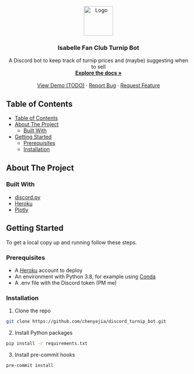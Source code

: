 <br />
<p align="center">
  <a href="https://github.com/chenyejia/discord_turnip_bot">
    <img src="https://upload.wikimedia.org/wikipedia/commons/d/d3/Turnip_2622027.jpg" alt="Logo" width="80" height="80">
  </a>

  <h3 align="center">Isabelle Fan Club Turnip Bot</h3>

  <p align="center">
    A Discord bot to keep track of turnip prices and (maybe) suggesting when to sell
    <br />
    <a href="https://github.com/chenyejia/discord_turnip_bot"><strong>Explore the docs »</strong></a>
    <br />
    <br />
    <a href="https://github.com/chenyejia/discord_turnip_bot">View Demo (TODO)</a>
    ·
    <a href="https://github.com/chenyejia/discord_turnip_bot/issues">Report Bug</a>
    ·
    <a href="https://github.com/chenyejia/discord_turnip_bot/issues">Request Feature</a>
  </p>
</p>

<!-- TABLE OF CONTENTS -->

## Table of Contents

- [Table of Contents](#table-of-contents)
- [About The Project](#about-the-project)
  - [Built With](#built-with)
- [Getting Started](#getting-started)
  - [Prerequisites](#prerequisites)
  - [Installation](#installation)

## About The Project

### Built With

- [discord.py](https://github.com/Rapptz/discord.py)
- [Heroku](https://www.heroku.com/)
- [Plotly](https://plotly.com/python/)

## Getting Started

To get a local copy up and running follow these steps.

### Prerequisites

- A [Heroku](https://www.heroku.com/) account to deploy
- An environment with Python 3.8, for example using [Conda](https://conda.io/en/latest/)
- A .env file with the Discord token (PM me)

### Installation

1. Clone the repo

```sh
git clone https://github.com/chenyejia/discord_turnip_bot.git
```

2. Install Python packages

```sh
pip install -r requirements.txt
```

3. Install pre-commit hooks

```sh
pre-commit install
```
